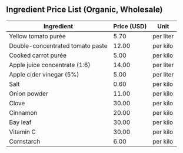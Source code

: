 ## Ingredient Price List (Organic, Wholesale)

| Ingredient                        | Price (USD)      | Unit         |
|------------------------------------|------------------|--------------|
| Yellow tomato purée                | 5.70             | per liter    |
| Double-concentrated tomato paste   | 12.00            | per kilo     |
| Cooked carrot purée                | 5.00             | per kilo     |
| Apple juice concentrate (1:6)      | 14.00            | per liter    |
| Apple cider vinegar (5%)           | 5.00             | per liter    |
| Salt                               | 0.60             | per kilo     |
| Onion powder                       | 11.00            | per kilo     |
| Clove                              | 30.00            | per kilo     |
| Cinnamon                           | 20.00            | per kilo     |
| Bay leaf                           | 30.00            | per kilo     |
| Vitamin C                          | 30.00            | per kilo     |
| Cornstarch                         | 6.00             | per kilo     |
